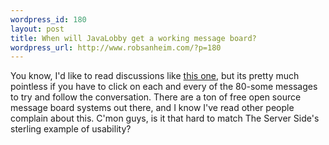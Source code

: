```yaml
--- 
wordpress_id: 180
layout: post
title: When will JavaLobby get a working message board?
wordpress_url: http://www.robsanheim.com/?p=180
---
```

You know, I'd like to read discussions like <a href="http://www.javalobby.org/java/forums/t62801.html">this one</a>, but its pretty much pointless if you have to click on each and every of the 80-some messages to try and follow the conversation.  There are a ton of free open source message board systems out there, and I know I've read other people complain about this.  C'mon guys, is it that hard to match The Server Side's sterling example of usability?
